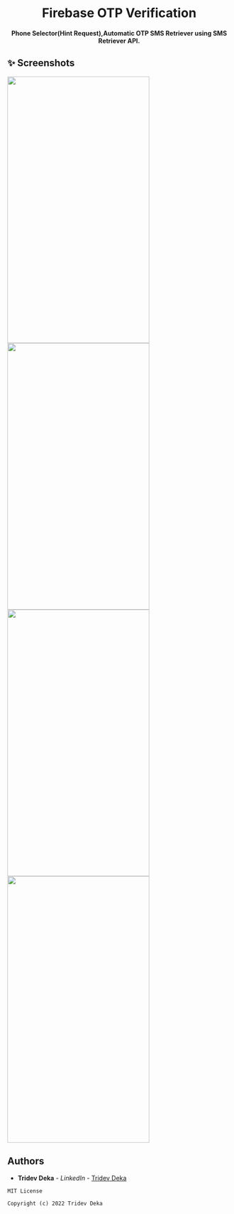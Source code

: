 <h1 align="center">Firebase OTP Verification</h1>
<h4 align="center">
Phone Selector(Hint Request),Automatic OTP SMS Retriever using SMS Retriever API.
</h4>

  

## ✨ Screenshots




<img src="https://user-images.githubusercontent.com/49573131/149648941-a0f4c3ee-72a0-4e1e-aa5d-62029b8c3016.png" width="320" height="600">          <img src="https://user-images.githubusercontent.com/49573131/149648951-e43d7b92-eb17-410f-9738-d5c5f63f72c1.png" width="320" height="600">          <img src="https://user-images.githubusercontent.com/49573131/149648952-9beff8ae-f2ae-4a3e-a246-0b1e1b85a001.png" width="320" height="600">          <img src="https://user-images.githubusercontent.com/49573131/149648957-2b4cb3d3-26f6-4cc9-b7fb-116d019ff2ba.png" width="320" height="600">  


## Authors

* **Tridev Deka** - *LinkedIn* - [Tridev Deka](https://www.linkedin.com/in/tridev-deka/)

```
MIT License

Copyright (c) 2022 Tridev Deka
```
